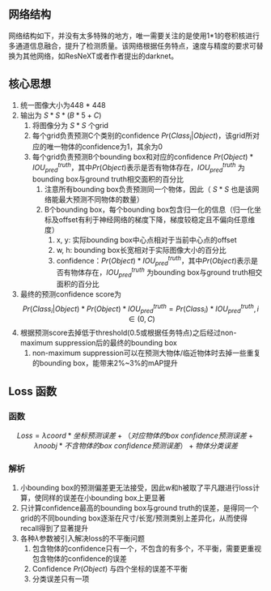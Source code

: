 ## 网络结构

网络结构如下，并没有太多特殊的地方，唯一需要关注的是使用1*1的卷积核进行多通道信息融合，提升了检测质量。该网络根据任务特点，速度与精度的要求可替换为其他网络，如ResNeXT或者作者提出的darknet。

## 核心思想

1. 统一图像大小为448 * 448
2. 输出为 $S * S * (B * 5 + C)$
   1. 将图像分为 $S * S$ 个grid 
   2. 每个grid负责预测C个类别的confidence $Pr(Class_i|Object)$，该grid所对应的唯一物体的confidence为1，其余为0
   3. 每个grid负责预测B个bounding box和对应的confidence  $Pr(Object) * IOU_{pred}^{truth}$，其中$Pr(Object)$表示是否有物体存在，$IOU_{pred}^{truth}$ 为bounding box与ground truth相交面积的百分比
      1. 注意所有bounding box负责预测同一个物体，因此（ $S * S$ 也是该网络能最大预测不同物体的数量）
      2. B个bounding box，每个bounding box包含归一化的信息（归一化坐标及offset有利于神经网络的梯度下降，梯度较稳定且不偏向任意维度）
         1. x, y: 实际bounding box中心点相对于当前中心点的offset
         2. w, h: bounding box长宽相对于实际图像大小的百分比
         3. confidence：$Pr(Object) * IOU_{pred}^{truth}$，其中$Pr(Object)$表示是否有物体存在，$IOU_{pred}^{truth}$ 为bounding box与ground truth相交面积的百分比
3. 最终的预测confidence score为$$Pr(Class_i|Object)*Pr(Object) * IOU_{pred}^{truth}=Pr(Class_i)*IOU_{pred}^{truth}, i\in(0, C)$$
4. 根据预测score去掉低于threshold(0.5或根据任务特点)之后经过non-maximum suppression后的最终的bounding box
   1. non-maximum suppression可以在预测大物体/临近物体时去掉一些重复的bounding box，能带来2%~3%的mAP提升

## Loss 函数

### 函数

$$Loss = λcoord * 坐标预测误差 + （对应物体的box \: confidence预测误差  + λnoobj * 不含物体的box \: confidence预测误差） + 物体分类误差$$

### 解析

1. 小bounding box的预测偏差更无法接受，因此w和h被取了平凡跟进行loss计算，使同样的误差在小bounding box上更显著
2. 只计算confidence最高的bounding box与ground truth的误差，是得同一个grid的不同bounding box逐渐在尺寸/长宽/预测类别上差异化，从而使得recall得到了显著提升
3. 各种$\lambda$参数被引入解决loss的不平衡问题
   1. 包含物体的confidence只有一个，不包含的有多个，不平衡，需要更重视包含物体的confidence的误差
   2. Confidence $Pr(Object)$ 与四个坐标的误差不平衡
   3. 分类误差只有一项


